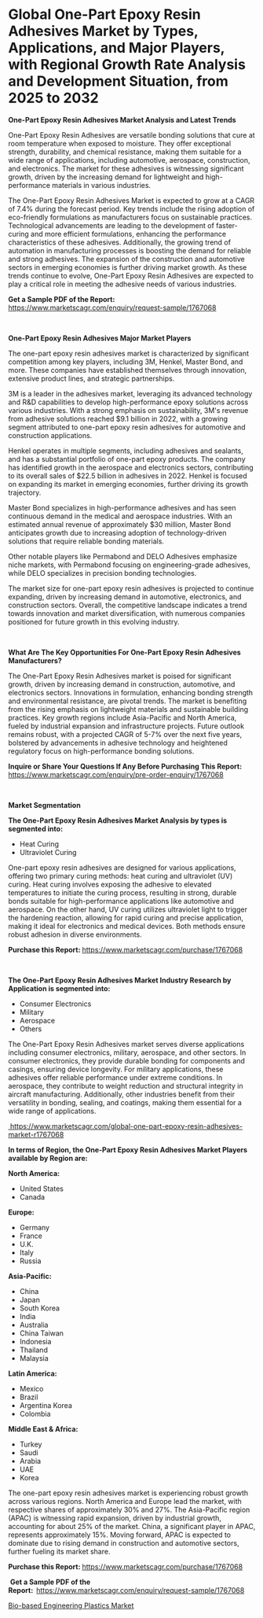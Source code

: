 <p><h1>Global One-Part Epoxy Resin Adhesives Market by Types, Applications, and Major Players, with Regional Growth Rate Analysis and Development Situation, from 2025 to 2032</h1></p><p><strong>One-Part Epoxy Resin Adhesives Market Analysis and Latest Trends</strong></p>
<p><p>One-Part Epoxy Resin Adhesives are versatile bonding solutions that cure at room temperature when exposed to moisture. They offer exceptional strength, durability, and chemical resistance, making them suitable for a wide range of applications, including automotive, aerospace, construction, and electronics. The market for these adhesives is witnessing significant growth, driven by the increasing demand for lightweight and high-performance materials in various industries.</p><p>The One-Part Epoxy Resin Adhesives Market is expected to grow at a CAGR of 7.4% during the forecast period. Key trends include the rising adoption of eco-friendly formulations as manufacturers focus on sustainable practices. Technological advancements are leading to the development of faster-curing and more efficient formulations, enhancing the performance characteristics of these adhesives. Additionally, the growing trend of automation in manufacturing processes is boosting the demand for reliable and strong adhesives. The expansion of the construction and automotive sectors in emerging economies is further driving market growth. As these trends continue to evolve, One-Part Epoxy Resin Adhesives are expected to play a critical role in meeting the adhesive needs of various industries.</p></p>
<p><strong>Get a Sample PDF of the Report:&nbsp;</strong> <a href="https://www.marketscagr.com/enquiry/request-sample/1767068?utm_campaign=3562&utm_medium=2&utm_source=Github&utm_content=ia&utm_term=03042025&utm_id=one-part-epoxy-resin-adhesives">https://www.marketscagr.com/enquiry/request-sample/1767068</a></p>
<p>&nbsp;</p>
<p><strong>One-Part Epoxy Resin Adhesives Major Market Players</strong></p>
<p><p>The one-part epoxy resin adhesives market is characterized by significant competition among key players, including 3M, Henkel, Master Bond, and more. These companies have established themselves through innovation, extensive product lines, and strategic partnerships.</p><p>3M is a leader in the adhesives market, leveraging its advanced technology and R&D capabilities to develop high-performance epoxy solutions across various industries. With a strong emphasis on sustainability, 3M's revenue from adhesive solutions reached $9.1 billion in 2022, with a growing segment attributed to one-part epoxy resin adhesives for automotive and construction applications.</p><p>Henkel operates in multiple segments, including adhesives and sealants, and has a substantial portfolio of one-part epoxy products. The company has identified growth in the aerospace and electronics sectors, contributing to its overall sales of $22.5 billion in adhesives in 2022. Henkel is focused on expanding its market in emerging economies, further driving its growth trajectory.</p><p>Master Bond specializes in high-performance adhesives and has seen continuous demand in the medical and aerospace industries. With an estimated annual revenue of approximately $30 million, Master Bond anticipates growth due to increasing adoption of technology-driven solutions that require reliable bonding materials.</p><p>Other notable players like Permabond and DELO Adhesives emphasize niche markets, with Permabond focusing on engineering-grade adhesives, while DELO specializes in precision bonding technologies.</p><p>The market size for one-part epoxy resin adhesives is projected to continue expanding, driven by increasing demand in automotive, electronics, and construction sectors. Overall, the competitive landscape indicates a trend towards innovation and market diversification, with numerous companies positioned for future growth in this evolving industry.</p></p>
<p>&nbsp;</p>
<p><strong>What Are The Key Opportunities For One-Part Epoxy Resin Adhesives Manufacturers?</strong></p>
<p><p>The One-Part Epoxy Resin Adhesives market is poised for significant growth, driven by increasing demand in construction, automotive, and electronics sectors. Innovations in formulation, enhancing bonding strength and environmental resistance, are pivotal trends. The market is benefiting from the rising emphasis on lightweight materials and sustainable building practices. Key growth regions include Asia-Pacific and North America, fueled by industrial expansion and infrastructure projects. Future outlook remains robust, with a projected CAGR of 5-7% over the next five years, bolstered by advancements in adhesive technology and heightened regulatory focus on high-performance bonding solutions.</p></p>
<p><strong>Inquire or Share Your Questions If Any Before Purchasing This Report:</strong> <a href="https://www.marketscagr.com/enquiry/pre-order-enquiry/1767068?utm_campaign=3562&utm_medium=2&utm_source=Github&utm_content=ia&utm_term=03042025&utm_id=one-part-epoxy-resin-adhesives">https://www.marketscagr.com/enquiry/pre-order-enquiry/1767068</a></p>
<p>&nbsp;</p>
<p><strong>Market Segmentation</strong></p>
<p><strong>The One-Part Epoxy Resin Adhesives Market Analysis by types is segmented into:</strong></p>
<p><ul><li>Heat Curing</li><li>Ultraviolet Curing</li></ul></p>
<p><p>One-part epoxy resin adhesives are designed for various applications, offering two primary curing methods: heat curing and ultraviolet (UV) curing. Heat curing involves exposing the adhesive to elevated temperatures to initiate the curing process, resulting in strong, durable bonds suitable for high-performance applications like automotive and aerospace. On the other hand, UV curing utilizes ultraviolet light to trigger the hardening reaction, allowing for rapid curing and precise application, making it ideal for electronics and medical devices. Both methods ensure robust adhesion in diverse environments.</p></p>
<p><strong>Purchase this Report:&nbsp;</strong><a href="https://www.marketscagr.com/purchase/1767068?utm_campaign=3562&utm_medium=2&utm_source=Github&utm_content=ia&utm_term=03042025&utm_id=one-part-epoxy-resin-adhesives">https://www.marketscagr.com/purchase/1767068</a></p>
<p>&nbsp;</p>
<p><strong>The One-Part Epoxy Resin Adhesives Market Industry Research by Application is segmented into:</strong></p>
<p><ul><li>Consumer Electronics</li><li>Military</li><li>Aerospace</li><li>Others</li></ul></p>
<p><p>The One-Part Epoxy Resin Adhesives market serves diverse applications including consumer electronics, military, aerospace, and other sectors. In consumer electronics, they provide durable bonding for components and casings, ensuring device longevity. For military applications, these adhesives offer reliable performance under extreme conditions. In aerospace, they contribute to weight reduction and structural integrity in aircraft manufacturing. Additionally, other industries benefit from their versatility in bonding, sealing, and coatings, making them essential for a wide range of applications.</p></p>
<p><a href="https://www.marketscagr.com/global-one-part-epoxy-resin-adhesives-market-r1767068?utm_campaign=3562&utm_medium=2&utm_source=Github&utm_content=ia&utm_term=03042025&utm_id=one-part-epoxy-resin-adhesives">&nbsp;https://www.marketscagr.com/global-one-part-epoxy-resin-adhesives-market-r1767068</a></p>
<p><strong>In terms of Region, the One-Part Epoxy Resin Adhesives Market Players available by Region are:</strong></p>
<p>
    <p> <strong> North America: </strong>
        <ul>
            <li>United States</li>
            <li>Canada</li>
        </ul>
        </p> 
    <p> <strong> Europe: </strong>
        <ul>
            <li>Germany</li>
            <li>France</li>
            <li>U.K.</li>
            <li>Italy</li>
            <li>Russia</li>
        </ul>
        </p> 
    <p> <strong> Asia-Pacific: </strong>
        <ul>
            <li>China</li>
            <li>Japan</li>
            <li>South Korea</li>
            <li>India</li>
            <li>Australia</li>
            <li>China Taiwan</li>
            <li>Indonesia</li>
            <li>Thailand</li>
            <li>Malaysia</li>
        </ul>
        </p> 
    <p> <strong> Latin America: </strong>
        <ul>
            <li>Mexico</li>
            <li>Brazil</li>
            <li>Argentina Korea</li>
            <li>Colombia</li>
        </ul>
        </p> 
    <p> <strong> Middle East & Africa: </strong>
        <ul>
            <li>Turkey</li>
            <li>Saudi</li>
            <li>Arabia</li>
            <li>UAE</li>
            <li>Korea</li>
        </ul>
    </p>
    </p>
<p><p>The one-part epoxy resin adhesives market is experiencing robust growth across various regions. North America and Europe lead the market, with respective shares of approximately 30% and 27%. The Asia-Pacific region (APAC) is witnessing rapid expansion, driven by industrial growth, accounting for about 25% of the market. China, a significant player in APAC, represents approximately 15%. Moving forward, APAC is expected to dominate due to rising demand in construction and automotive sectors, further fueling its market share.</p></p>
<p><strong>Purchase this Report: </strong><a href="https://www.marketscagr.com/purchase/1767068?utm_campaign=3562&utm_medium=2&utm_source=Github&utm_content=ia&utm_term=03042025&utm_id=one-part-epoxy-resin-adhesives">https://www.marketscagr.com/purchase/1767068</a></p>
<p>&nbsp;<strong>Get a Sample PDF of the Report:&nbsp;&nbsp;</strong><a href="https://www.marketscagr.com/enquiry/request-sample/1767068?utm_campaign=3562&utm_medium=2&utm_source=Github&utm_content=ia&utm_term=03042025&utm_id=one-part-epoxy-resin-adhesives">https://www.marketscagr.com/enquiry/request-sample/1767068</a></p>
<p><strong></strong></p>
<p><p><a href="https://github.com/naulasulakr0/Market-Research-Report-List-1/blob/main/bio-based-engineering-plastics-market.md?utm_campaign=3562&utm_medium=2&utm_source=Github&utm_content=ia&utm_term=03042025&utm_id=one-part-epoxy-resin-adhesives">Bio-based Engineering Plastics Market</a></p></p>